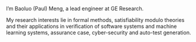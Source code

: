I’m Baoluo (Paul) Meng, a lead engineer at GE Research. 

My research interests lie in formal methods, satisfiability modulo theories 
and their applications in verification of software systems and machine learning systems, assurance case, cyber-security and auto-test generation. 

<!---
baoluomeng/baoluomeng is a ✨ special ✨ repository because its `README.md` (this file) appears on your GitHub profile.
You can click the Preview link to take a look at your changes.
--->
